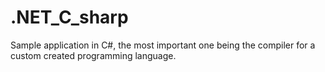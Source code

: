 # .NET_C_sharp
Sample application in C#, the most important one being the compiler for a custom created programming language.
